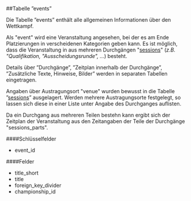 ##Tabelle ”events”

Die Tabelle ”events” enthält alle allgemeinen Informationen über den Wettkampf. 

Als "event" wird eine Veranstaltung angesehen, bei der es am Ende Platzierungen in verscheidenen Kategorien geben kann. Es ist möglich, dass die Veranstaltung in aus mehreren Durchgängen "[sessions]" (*z.B. "Qualifikation, "Ausscheidungsrunde", ...*) besteht.

Details über ”Durchgänge”, ”Zeitplan innerhalb der Durchgänge”, ”Zusätzliche Texte, Hinweise, Bilder” werden in separaten Tabellen eingetragen.

Angaben über Austragungsort "venue" wurden bewusst in die Tabelle ”[sessions]” ausgelagert. Werden mehrere Austragungsorte festgelegt, so lassen sich diese in einer Liste unter Angabe des Durchganges auflisten.

Da ein Durchgang aus mehreren Teilen bestehn kann ergibt sich der Zeitplan der Veranstaltung aus den Zeitangaben der Teile der Durchgänge "sessions_parts".

####Schlüsselfelder

* event_id

####Felder

* title_short
* title
* foreign_key_divider
* championship_id

[sessions]: xx.md
